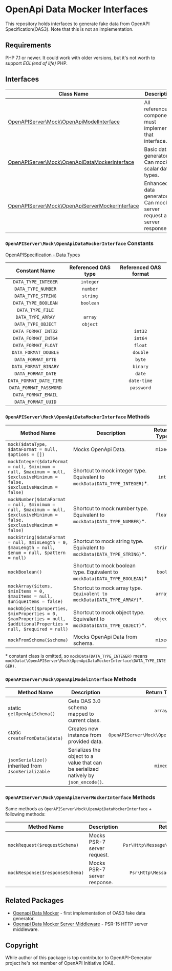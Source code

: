 # OpenApi Data Mocker Interfaces
This repository holds interfaces to generate fake data from OpenAPI Specification(OAS3). Note that this is not an implementation.

## Requirements
PHP 7.1 or newer. It could work with older versions, but it's not worth to support _EOL(end of life)_ PHP.

## Interfaces
|                                           Class Name                                         | Description |
|----------------------------------------------------------------------------------------------|-------------|
| [OpenAPIServer\Mock\OpenApiModelInterface](src/Mock/OpenApiModelInterface.php)               | All referenced components must implement that interface. |
| [OpenAPIServer\Mock\OpenApiDataMockerInterface](src/Mock/OpenApiDataMockerInterface.php)     | Basic data generator. Can mock scalar data types. |
| [OpenAPIServer\Mock\OpenApiServerMockerInterface](src/Mock/OpenApiServerMockerInterface.php) | Enhanced data generator. Can mock server request and server response. |

### `OpenAPIServer\Mock\OpenApiDataMockerInterface` Constants
[OpenAPISpecification - Data Types](https://github.com/OAI/OpenAPI-Specification/blob/master/versions/3.0.3.md#dataTypes)

| Constant Name           | Referenced OAS type | Referenced OAS format |
|:-----------------------:|:-------------------:|:---------------------:|
| `DATA_TYPE_INTEGER`     |     `integer`       |                       |
| `DATA_TYPE_NUMBER`      |     `number`        |                       |
| `DATA_TYPE_STRING`      |     `string`        |                       |
| `DATA_TYPE_BOOLEAN`     |     `boolean`       |                       |
| `DATA_TYPE_FILE`        |                     |                       |
| `DATA_TYPE_ARRAY`       |     `array`         |                       |
| `DATA_TYPE_OBJECT`      |     `object`        |                       |
| `DATA_FORMAT_INT32`     |                     |        `int32`        |
| `DATA_FORMAT_INT64`     |                     |        `int64`        |
| `DATA_FORMAT_FLOAT`     |                     |        `float`        |
| `DATA_FORMAT_DOUBLE`    |                     |        `double`       |
| `DATA_FORMAT_BYTE`      |                     |         `byte`        |
| `DATA_FORMAT_BINARY`    |                     |        `binary`       |
| `DATA_FORMAT_DATE`      |                     |         `date`        |
| `DATA_FORMAT_DATE_TIME` |                     |       `date-time`     |
| `DATA_FORMAT_PASSWORD`  |                     |       `password`      |
| `DATA_FORMAT_EMAIL`     |                     |                       |
| `DATA_FORMAT_UUID`      |                     |                       |

### `OpenAPIServer\Mock\OpenApiDataMockerInterface` Methods

|                    Method Name                      |                    Description                  | Return Type |
|-----------------------------------------------------|-------------------------------------------------|:-----------:|
| `mock($dataType, $dataFormat = null, $options = [])`| Mocks OpenApi Data.                             |   `mixed`   |
| `mockInteger($dataFormat = null, $minimum = null, $maximum = null, $exclusiveMinimum = false, $exclusiveMaximum = false)` | Shortcut to mock integer type. Equivalent to `mockData(DATA_TYPE_INTEGER)`\*. | `int`  |
| `mockNumber($dataFormat = null, $minimum = null, $maximum = null, $exclusiveMinimum = false, $exclusiveMaximum = false)` | Shortcut to mock number type. Equivalent to `mockData(DATA_TYPE_NUMBER)`\*. | `float` |
| `mockString($dataFormat = null, $minLength = 0, $maxLength = null, $enum = null, $pattern = null)` | Shortcut to mock string type. Equivalent to `mockData(DATA_TYPE_STRING)`\*. | `string` |
| `mockBoolean()` | Shortcut to mock boolean type. Equivalent to `mockData(DATA_TYPE_BOOLEAN)`\* | `bool` |
| `mockArray($items, $minItems = 0, $maxItems = null, $uniqueItems = false)` | Shortcut to mock array type. `Equivalent to mockData(DATA_TYPE_ARRAY)`\*. | `array` |
| `mockObject($properties, $minProperties = 0, $maxProperties = null, $additionalProperties = null, $required = null)` | Shortcut to mock object type. Equivalent to `mockData(DATA_TYPE_OBJECT)`\*. | `object` |
| `mockFromSchema($schema)` | Mocks OpenApi Data from schema. | `mixed` |

\* constant class is omitted, so `mockData(DATA_TYPE_INTEGER)` means `mockData(\OpenAPIServer\Mock\OpenApiDataMockerInterface\DATA_TYPE_INTEGER)`.

### `OpenAPIServer\Mock\OpenApiModelInterface` Methods
|                    Method Name                      |                                       Description                                    | Return Type |
|-----------------------------------------------------|--------------------------------------------------------------------------------------|:-----------:|
| static `getOpenApiSchema()`                         | Gets OAS 3.0 schema mapped to current class.                                         |   `array`   |
| static `createFromData($data)`                      | Creates new instance from provided data.                                             |   `OpenAPIServer\Mock\OpenApiModelInterface`   |
| `jsonSerialize()` inherited from `JsonSerializable` | Serializes the object to a value that can be serialized natively by `json_encode()`. |   `mixed`   |

### `OpenAPIServer\Mock\OpenApiServerMockerInterface` Methods
Same methods as `OpenAPIServer\Mock\OpenApiDataMockerInterface` + following methods:

|           Method Name           |         Description          |               Return Type                 |
|---------------------------------|------------------------------|:-----------------------------------------:|
| `mockRequest($requestSchema)`   | Mocks PSR-7 server request.  | `Psr\Http\Message\ServerRequestInterface` |
| `mockResponse($responseSchema)` | Mocks PSR-7 server response. | `Psr\Http\Message\ResponseInterface`      |

## Related Packages
* [Openapi Data Mocker](https://github.com/ybelenko/openapi-data-mocker) - first implementation of OAS3 fake data generator.
* [Openapi Data Mocker Server Middleware](https://github.com/ybelenko/openapi-data-mocker-server-middleware) - PSR-15 HTTP server middleware.

## Copyright
While author of this package is top contributor to OpenAPI-Generator project he's not member of OpenAPI Initiative (OAI).

